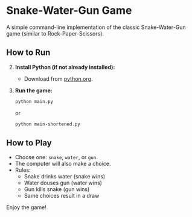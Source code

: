 # Snake-Water-Gun Game

A simple command-line implementation of the classic Snake-Water-Gun game (similar to Rock-Paper-Scissors).

## How to Run

2. **Install Python (if not already installed):**
    - Download from [python.org](https://www.python.org/downloads/).

3. **Run the game:**
    ```bash
    python main.py
    ```
    or
    ```bash
    python main-shortened.py
    ```

## How to Play

- Choose one: `snake`, `water`, or `gun`.
- The computer will also make a choice.
- Rules:
  - Snake drinks water (snake wins)
  - Water douses gun (water wins)
  - Gun kills snake (gun wins)
  - Same choices result in a draw

Enjoy the game!